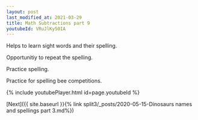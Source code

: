 ```yaml
---
layout: post
last_modified_at: 2021-03-29
title: Math Subtractions part 9
youtubeId: VRuJlKy50IA
---
```

 
 
Helps to learn sight words and their spelling.

Opportunitiy to repeat the spelling. 

Practice spelling. 
 
Practice for spelling bee competitions. 
 
{% include youtubePlayer.html id=page.youtubeId %}
 
 

[Next]({{ site.baseurl }}{% link  split3/_posts/2020-05-15-Dinosaurs names and spellings part 3.md%})
 

